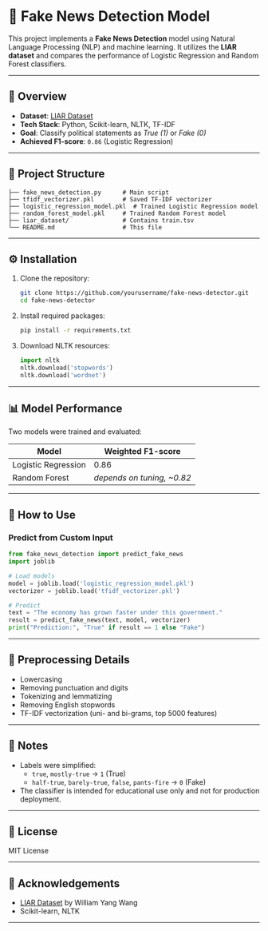 # 📰 Fake News Detection Model

This project implements a **Fake News Detection** model using Natural Language Processing (NLP) and machine learning. It utilizes the **LIAR dataset** and compares the performance of Logistic Regression and Random Forest classifiers.

---

## 📌 Overview

- **Dataset**: [LIAR Dataset](https://www.cs.ucsb.edu/~william/data/liar_dataset.zip)  
- **Tech Stack**: Python, Scikit-learn, NLTK, TF-IDF  
- **Goal**: Classify political statements as *True (1)* or *Fake (0)*  
- **Achieved F1-score**: `0.86` (Logistic Regression)

---

## 📁 Project Structure

```
├── fake_news_detection.py      # Main script
├── tfidf_vectorizer.pkl        # Saved TF-IDF vectorizer
├── logistic_regression_model.pkl  # Trained Logistic Regression model
├── random_forest_model.pkl     # Trained Random Forest model
├── liar_dataset/               # Contains train.tsv
└── README.md                   # This file
```

---

## ⚙️ Installation

1. Clone the repository:
   ```bash
   git clone https://github.com/yourusername/fake-news-detector.git
   cd fake-news-detector
   ```

2. Install required packages:
   ```bash
   pip install -r requirements.txt
   ```

3. Download NLTK resources:
   ```python
   import nltk
   nltk.download('stopwords')
   nltk.download('wordnet')
   ```

---

## 📊 Model Performance

Two models were trained and evaluated:

| Model              | Weighted F1-score |
|--------------------|-------------------|
| Logistic Regression| 0.86              |
| Random Forest      | *depends on tuning, ~0.82*  |

---

## 🚀 How to Use

### Predict from Custom Input

```python
from fake_news_detection import predict_fake_news
import joblib

# Load models
model = joblib.load('logistic_regression_model.pkl')
vectorizer = joblib.load('tfidf_vectorizer.pkl')

# Predict
text = "The economy has grown faster under this government."
result = predict_fake_news(text, model, vectorizer)
print("Prediction:", "True" if result == 1 else "Fake")
```

---

## 🧹 Preprocessing Details

- Lowercasing
- Removing punctuation and digits
- Tokenizing and lemmatizing
- Removing English stopwords
- TF-IDF vectorization (uni- and bi-grams, top 5000 features)

---

## 📌 Notes

- Labels were simplified:
  - `true`, `mostly-true` → `1` (True)
  - `half-true`, `barely-true`, `false`, `pants-fire` → `0` (Fake)
- The classifier is intended for educational use only and not for production deployment.

---

## 📄 License

MIT License

---

## 🙌 Acknowledgements

- [LIAR Dataset](https://www.cs.ucsb.edu/~william/data/liar_dataset.zip) by William Yang Wang
- Scikit-learn, NLTK

---
